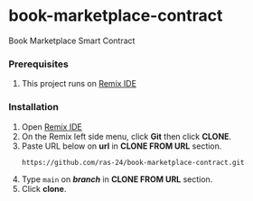 # book-marketplace-contract
Book Marketplace Smart Contract

### Prerequisites
1. This project runs on [Remix IDE](https://remix.ethereum.org)

### Installation
1. Open [Remix IDE](https://remix.ethereum.org)
2. On the Remix left side menu, click **Git** then click **CLONE**.
3. Paste URL below on **url** in **CLONE FROM URL** section.
   ```sh
   https://github.com/ras-24/book-marketplace-contract.git
   ```
4. Type ```main``` on ***branch*** in **CLONE FROM URL** section.
5. Click **clone**.
